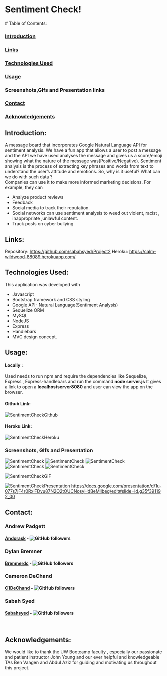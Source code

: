 # Sentiment Check!

​# Table of Contents:
### [Introduction](##introduction)
### [Links](##links)
### [Technologies Used](##technologiesUsed)
### [Usage](##usage)
### Screenshots,GIfs and Presentation links
### [Contact](##contact)
### [Acknowledgements](##acknowledgements)

## Introduction:
A message board that incorporates Google Natural Language API for sentiment analysis. We have a fun app that allows a user to post a message and the API we have used analyses the message and gives us a score/emoji showing what the nature of the message was(Positive/Negative).
Sentiment analysis is the process of extracting key phrases and words from text to understand the user’s attitude and emotions. So, why is it useful?  What can we do with such data ?  
Companies can use it to make more informed marketing decisions. For example, they can 
* Analyze product reviews
* Feedback
* Social media to track their reputation.
* Social networks can use sentiment analysis to weed out violent, racist , inappropriate ,unlawful content.
* Track  posts on cyber bullying


## Links:
Repository: https://github.com/sabahsyed/Project2
Heroku: https://calm-wildwood-88089.herokuapp.com/
​
## Technologies Used:
This application was developed with 
* Javascript
* Bootstrap framework and CSS styling 
* Google API- Natural Language(Sentiment Analysis) 
* Sequelize ORM
* MySQL 
* NodeJS
* Express
* Handlebars
* MVC design concept.
​
## Usage:

 #### Locally :
 Used needs to run npm and require the dependencies like Sequelize, Express , Express-handlebars and run the command **node server.js**
 It gives a link to open a **localhostserver8080**  and user can view the app on the browser.
 #### Github Link:
 ![SentimentCheckGithub](https://github.com/sabahsyed/Project2)
 #### Heroku Link:
 ![SentimentCheckHeroku](https://calm-wildwood-88089.herokuapp.com/)
​
### Screenshots, GIfs and Presentation
![SentimentCheck](https://github.com/sabahsyed/Project2-/blob/master/screenshots/Screen%20Shot%202020-06-17%20at%2010.11.59%20PM.png)
![SentimentCheck](https://github.com/sabahsyed/Project2-/blob/master/screenshots/Screen%20Shot%202020-06-18%20at%207.49.19%20PM.png)
![SentimentCheck](https://github.com/sabahsyed/Project2-/blob/master/screenshots/Screen%20Shot%202020-06-18%20at%207.49.22%20PM.png)
![SentimentCheck](https://github.com/sabahsyed/Project2-/blob/master/screenshots/Screen%20Shot%202020-06-18%20at%207.49.49%20PM.png)
![SentimentCheck](https://github.com/sabahsyed/Project2-/blob/master/screenshots/Screen%20Shot%202020-06-18%20at%207.49.52%20PM.png)

![SentimentCheckGIF](https://github.com/sabahsyed/Project2-/blob/master/screenshots/sentimentCheckGIF.gif)

![SentimentCheckPresentation](https://docs.google.com/presentation/d/1u-077s7jF4r0RxiFDvu87N2O2tOUCNosyHdBeMllbeg/edit#slide=id.g35f391192_00)
https://docs.google.com/presentation/d/1u-077s7jF4r0RxiFDvu87N2O2tOUCNosyHdBeMllbeg/edit#slide=id.g35f391192_00


## Contact:
### Andrew Padgett   
#### [Andorask](https://github.com/Andorask) - ![GitHub followers](https://img.shields.io/github/followers/Andorask?label=Follow&style=social)

### Dylan Bremner
#### [Bremnerdc](https://github.com/bremnerdc) - ![GitHub followers](https://img.shields.io/github/followers/bremnerdc?label=Follow&style=social)

### Cameron DeChand
#### [C1DeChand](https://github.com/C1DeChand) - ![GitHub followers](https://img.shields.io/github/followers/C1DeChand?label=Follow&style=social)

### Sabah Syed 
#### [Sabahsyed](https://github.com/sabahsyed) - ![GitHub followers](https://img.shields.io/github/followers/sabahsyed?label=Follow&style=social)

​
## Acknowledgements:
We would like to thank the UW Bootcamp faculty , especially our passionate and patient instructor John Young and our ever helpful and knowledgeable TAs Ben Vaagen and Abdul Aziz for guiding and motivating us throughout this project.
